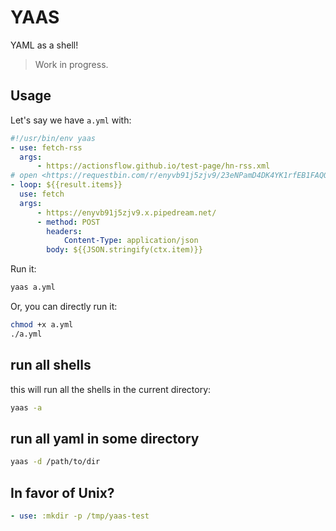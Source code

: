 # YAAS

YAML as a shell!

> Work in progress.

## Usage

Let's say we have `a.yml` with:

```yaml
#!/usr/bin/env yaas
- use: fetch-rss
  args:
      - https://actionsflow.github.io/test-page/hn-rss.xml
# open <https://requestbin.com/r/enyvb91j5zjv9/23eNPamD4DK4YK1rfEB1FAQOKIj> see
- loop: ${{result.items}}
  use: fetch
  args:
      - https://enyvb91j5zjv9.x.pipedream.net/
      - method: POST
        headers:
            Content-Type: application/json
        body: ${{JSON.stringify(ctx.item)}}
```

Run it:

```bash
yaas a.yml
```

Or, you can directly run it:

```bash
chmod +x a.yml
./a.yml
```

## run all shells

this will run all the shells in the current directory:

```bash
yaas -a
```

## run all yaml in some directory

```bash
yaas -d /path/to/dir
```

## In favor of Unix?

```yaml
- use: :mkdir -p /tmp/yaas-test
```
